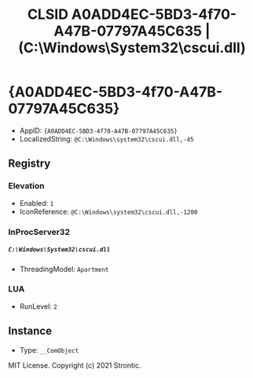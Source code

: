 ﻿---
title: "CLSID A0ADD4EC-5BD3-4f70-A47B-07797A45C635 | (C:\\Windows\\System32\\cscui.dll)"
excerpt: What is COM-Object CLSID A0ADD4EC-5BD3-4f70-A47B-07797A45C635?
---

# {A0ADD4EC-5BD3-4f70-A47B-07797A45C635}

* AppID: `{A0ADD4EC-5BD3-4f70-A47B-07797A45C635}`
* LocalizedString: `@C:\Windows\system32\cscui.dll,-45`

## Registry


### Elevation

* Enabled: `1`
* IconReference: `@C:\Windows\system32\cscui.dll,-1200`

### InProcServer32

##### `C:\Windows\System32\cscui.dll`
* ThreadingModel: `Apartment`

### LUA

* RunLevel: `2`

## Instance

* Type: `__ComObject`

MIT License. Copyright (c) 2021 Strontic.


